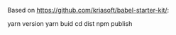 Based on https://github.com/kriasoft/babel-starter-kit/:

yarn version
yarn buid
cd dist
npm publish


